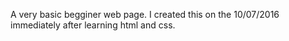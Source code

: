 A very basic begginer web page. 
I created this on the 10/07/2016 immediately after learning html and css.